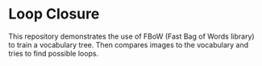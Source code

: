 # Loop Closure

This repository demonstrates the use of FBoW (Fast Bag of Words library) to train a vocabulary tree.
Then compares images to the vocabulary and tries to find possible loops.
